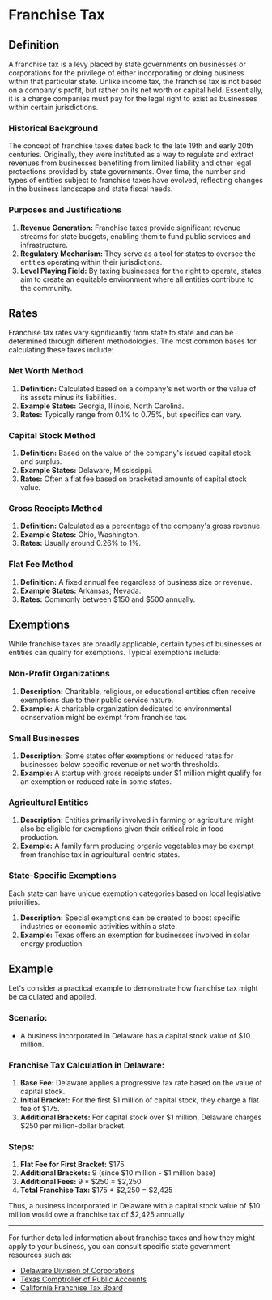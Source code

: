 # Franchise Tax

## Definition

A franchise tax is a levy placed by state governments on businesses or corporations for the privilege of either incorporating or doing business within that particular state. Unlike income tax, the franchise tax is not based on a company's profit, but rather on its net worth or capital held. Essentially, it is a charge companies must pay for the legal right to exist as businesses within certain jurisdictions.

### Historical Background

The concept of franchise taxes dates back to the late 19th and early 20th centuries. Originally, they were instituted as a way to regulate and extract revenues from businesses benefiting from limited liability and other legal protections provided by state governments. Over time, the number and types of entities subject to franchise taxes have evolved, reflecting changes in the business landscape and state fiscal needs.

### Purposes and Justifications

1. **Revenue Generation:** Franchise taxes provide significant revenue streams for state budgets, enabling them to fund public services and infrastructure.
2. **Regulatory Mechanism:** They serve as a tool for states to oversee the entities operating within their jurisdictions.
3. **Level Playing Field:** By taxing businesses for the right to operate, states aim to create an equitable environment where all entities contribute to the community.

## Rates

Franchise tax rates vary significantly from state to state and can be determined through different methodologies. The most common bases for calculating these taxes include:

### **Net Worth Method**

1. **Definition:** Calculated based on a company's net worth or the value of its assets minus its liabilities.
2. **Example States:** Georgia, Illinois, North Carolina.
3. **Rates:** Typically range from 0.1% to 0.75%, but specifics can vary.

### **Capital Stock Method**

1. **Definition:** Based on the value of the company's issued capital stock and surplus.
2. **Example States:** Delaware, Mississippi.
3. **Rates:** Often a flat fee based on bracketed amounts of capital stock value.

### **Gross Receipts Method**

1. **Definition:** Calculated as a percentage of the company's gross revenue.
2. **Example States:** Ohio, Washington.
3. **Rates:** Usually around 0.26% to 1%.

### **Flat Fee Method**

1. **Definition:** A fixed annual fee regardless of business size or revenue.
2. **Example States:** Arkansas, Nevada.
3. **Rates:** Commonly between $150 and $500 annually.

## Exemptions

While franchise taxes are broadly applicable, certain types of businesses or entities can qualify for exemptions. Typical exemptions include:

### **Non-Profit Organizations**

1. **Description:** Charitable, religious, or educational entities often receive exemptions due to their public service nature.
2. **Example:** A charitable organization dedicated to environmental conservation might be exempt from franchise tax.

### **Small Businesses**

1. **Description:** Some states offer exemptions or reduced rates for businesses below specific revenue or net worth thresholds.
2. **Example:** A startup with gross receipts under $1 million might qualify for an exemption or reduced rate in some states.

### **Agricultural Entities**

1. **Description:** Entities primarily involved in farming or agriculture might also be eligible for exemptions given their critical role in food production.
2. **Example:** A family farm producing organic vegetables may be exempt from franchise tax in agricultural-centric states.

### **State-Specific Exemptions**

Each state can have unique exemption categories based on local legislative priorities.

1. **Description:** Special exemptions can be created to boost specific industries or economic activities within a state.
2. **Example:** Texas offers an exemption for businesses involved in solar energy production.

## Example

Let's consider a practical example to demonstrate how franchise tax might be calculated and applied.

### **Scenario:**

- A business incorporated in Delaware has a capital stock value of $10 million.

### **Franchise Tax Calculation in Delaware:**

1. **Base Fee:** Delaware applies a progressive tax rate based on the value of capital stock.
2. **Initial Bracket:** For the first $1 million of capital stock, they charge a flat fee of $175.
3. **Additional Brackets:** For capital stock over $1 million, Delaware charges $250 per million-dollar bracket.

### **Steps:**

1. **Flat Fee for First Bracket:** $175
2. **Additional Brackets:** 9 (since $10 million - $1 million base)
3. **Additional Fees:** 9 * $250 = $2,250
4. **Total Franchise Tax:** $175 + $2,250 = $2,425

Thus, a business incorporated in Delaware with a capital stock value of $10 million would owe a franchise tax of $2,425 annually.

---

For further detailed information about franchise taxes and how they might apply to your business, you can consult specific state government resources such as:

- [Delaware Division of Corporations](https://corp.delaware.gov)
- [Texas Comptroller of Public Accounts](https://comptroller.texas.gov)
- [California Franchise Tax Board](https://www.ftb.ca.gov)